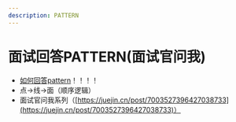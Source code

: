 ```yaml
---
description: PATTERN
---
```


# 面试回答PATTERN(面试官问我)

* [如何回答pattern](https://learn.lianglianglee.com/%E4%B8%93%E6%A0%8F/%E6%9E%B6%E6%9E%84%E8%AE%BE%E8%AE%A1%E9%9D%A2%E8%AF%95%E7%B2%BE%E8%AE%B2/07%20%20RPC%EF%BC%9A%E5%A6%82%E4%BD%95%E5%9C%A8%E9%9D%A2%E8%AF%95%E4%B8%AD%E5%B1%95%E7%8E%B0%E5%87%BA%E2%80%9C%E9%80%A0%E8%BD%AE%E5%AD%90%E2%80%9D%E7%9A%84%E8%83%BD%E5%8A%9B%EF%BC%9F.md)！！！！
* 点->线->面（顺序逻辑）
* 面试官问我系列（[https://juejin.cn/post/7003527396427038733](https://juejin.cn/post/7003527396427038733)）
